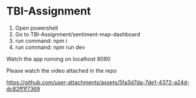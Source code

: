 # TBI-Assignment

1. Open powershell
2. Go to TBI-Assignment/sentiment-map-dashboard
3. run command: npm i
4. run command: npm run dev

Watch the app running on localhost 8080

Please watch the video attached in the repo



https://github.com/user-attachments/assets/5fa3d7da-7de1-4372-a24d-dc82ff1f7369

